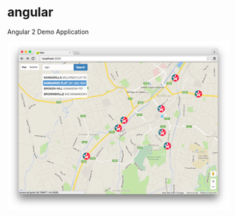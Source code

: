 # angular
Angular 2 Demo Application

![](https://raw.githubusercontent.com/codestar-work/spring-map/master/screen.png)

